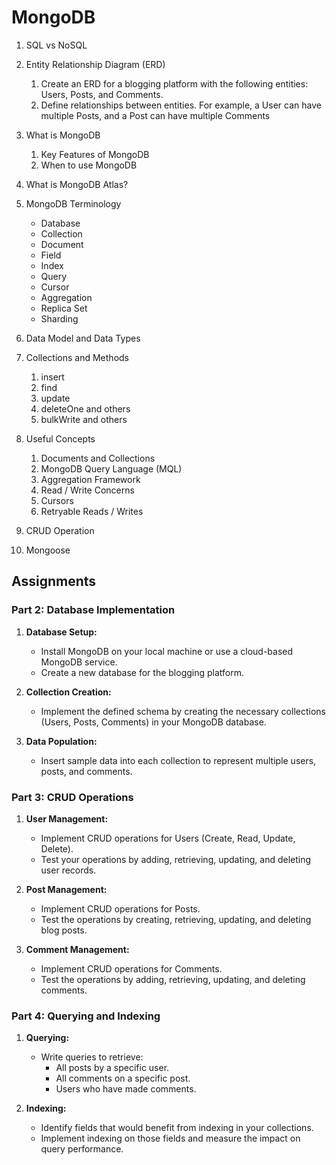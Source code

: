 # MongoDB

1. SQL vs NoSQL
2. Entity Relationship Diagram (ERD)
   1. Create an ERD for a blogging platform with the following entities: Users, Posts, and Comments.
   2. Define relationships between entities. For example, a User can have multiple Posts, and a Post can have multiple Comments
3. What is MongoDB

   1. Key Features of MongoDB
   2. When to use MongoDB

4. What is MongoDB Atlas?
5. MongoDB Terminology

   - Database
   - Collection
   - Document
   - Field
   - Index
   - Query
   - Cursor
   - Aggregation
   - Replica Set
   - Sharding

6. Data Model and Data Types
7. Collections and Methods

   1. insert
   2. find
   3. update
   4. deleteOne and others
   5. bulkWrite and others

8. Useful Concepts

   1. Documents and Collections
   2. MongoDB Query Language (MQL)
   3. Aggregation Framework
   4. Read / Write Concerns
   5. Cursors
   6. Retryable Reads / Writes

9. CRUD Operation
10. Mongoose

## Assignments

### Part 2: Database Implementation

1. **Database Setup:**

   - Install MongoDB on your local machine or use a cloud-based MongoDB service.
   - Create a new database for the blogging platform.

2. **Collection Creation:**

   - Implement the defined schema by creating the necessary collections (Users, Posts, Comments) in your MongoDB database.

3. **Data Population:**
   - Insert sample data into each collection to represent multiple users, posts, and comments.

### Part 3: CRUD Operations

1. **User Management:**

   - Implement CRUD operations for Users (Create, Read, Update, Delete).
   - Test your operations by adding, retrieving, updating, and deleting user records.

2. **Post Management:**

   - Implement CRUD operations for Posts.
   - Test the operations by creating, retrieving, updating, and deleting blog posts.

3. **Comment Management:**
   - Implement CRUD operations for Comments.
   - Test the operations by adding, retrieving, updating, and deleting comments.

### Part 4: Querying and Indexing

1. **Querying:**

   - Write queries to retrieve:
     - All posts by a specific user.
     - All comments on a specific post.
     - Users who have made comments.

2. **Indexing:**
   - Identify fields that would benefit from indexing in your collections.
   - Implement indexing on those fields and measure the impact on query performance.
